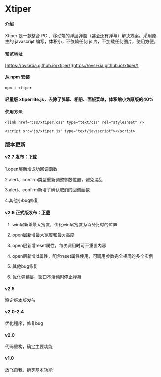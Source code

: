 # Xtiper

#### 介绍
Xtiper 是一款整合 PC 、移动端的弹层弹窗（甚至还有弹幕）解决方案。采用原生的 javascript 编写，体积小，不依赖任何 js 库，不加载任何图片，使用方便。

#### 预览地址
[https://ovsexia.github.io/xtiper/](https://ovsexia.github.io/xtiper/)

#### 从 npm 安装
`npm i xtiper`

#### 轻量版 xtiper.lite.js，去除了弹幕、相册、面板菜单，体积缩小为原版的40%

#### 使用方法

`<link href="css/xtiper.css" type="text/css" rel="stylesheet" />`

`<script src="js/xtiper.js" type="text/javascript"></script>`

### 版本更新

#### v2.7 发布：[下载](https://github.com/ovsexia/xtiper/releases/tag/v2.7.0)
1.open层新增成功回调函数

2.alert、confirm类型重新调整参数位置，避免混乱

3.alert、confirm新增了确认取消的回调函数

4.其他小bug修复

#### v2.6 正式版发布：[下载](https://github.com/ovsexia/xtiper/releases/tag/v2.6.6)
1. win层新增最大宽度，优化win层宽度为百分比时的位置

2. open层新增最大宽度和最大高度

3. open层新增reset属性，每次调用时可不重置内容

4. open层新增id属性，配合reset属性使用，可调用参数完全相同的多个实例

5. 其他bug修复

6. 优化弹幕层，窗口不活动时停止弹幕

#### v2.5
稳定版本版发布

#### v2.0-2.4
优化程序，修复bug

#### v2.0
代码重构，确定主要功能

#### v1.0
放飞自我，确定基本功能